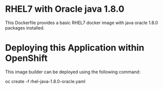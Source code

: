 RHEL7 with Oracle java 1.8.0
============================

This Dockerfile provides a basic RHEL7 docker image with java oracle 1.8.0
packages installed.

Deploying this Application within OpenShift
===========================================

This image builder can be deployed using the following command:

oc create -f rhel-java-1.8.0-oracle.yaml
